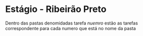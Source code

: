 # Estágio - Ribeirão Preto

Dentro das pastas denomidadas tarefa *nuemro* estão as tarefas correspondente para cada numero que está no nome da pasta
